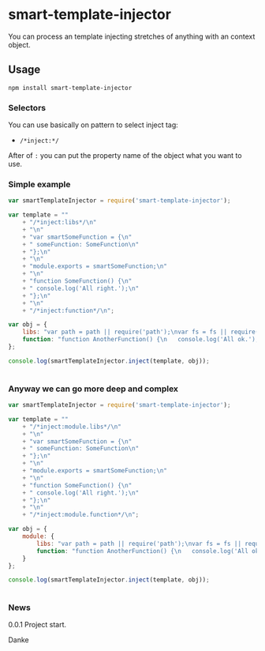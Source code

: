 # smart-template-injector
You can process an template injecting stretches of anything with an context object.  

  
## Usage  

```
npm install smart-template-injector
```

### Selectors
You can use basically on pattern to select inject tag:  
* `/*inject:*/`  
  
After of `:` you can put the property name of the object what you want to use.  
  
### Simple example  

```javascript
var smartTemplateInjector = require('smart-template-injector');

var template = ""
	+ "/*inject:libs*/\n"
	+ "\n"
	+ "var smartSomeFunction = {\n"
	+ "	someFunction: SomeFunction\n"
	+ "};\n"
	+ "\n"
	+ "module.exports = smartSomeFunction;\n"
	+ "\n"
	+ "function SomeFunction() {\n"
	+ "	console.log('All right.');\n"
	+ "};\n"
	+ "\n"
	+ "/*inject:function*/\n";

var obj = {
	libs: "var path = path || require('path');\nvar fs = fs || require('fs');",
	function: "function AnotherFunction() {\n	console.log('All ok.');\n};"
};  

console.log(smartTemplateInjector.inject(template, obj));
  
```  

### Anyway we can go more deep and complex 

```javascript
var smartTemplateInjector = require('smart-template-injector');

var template = ""
	+ "/*inject:module.libs*/\n"
	+ "\n"
	+ "var smartSomeFunction = {\n"
	+ "	someFunction: SomeFunction\n"
	+ "};\n"
	+ "\n"
	+ "module.exports = smartSomeFunction;\n"
	+ "\n"
	+ "function SomeFunction() {\n"
	+ "	console.log('All right.');\n"
	+ "};\n"
	+ "\n"
	+ "/*inject:module.function*/\n";

var obj = {
	module: {
		libs: "var path = path || require('path');\nvar fs = fs || require('fs');",
		function: "function AnotherFunction() {\n	console.log('All ok.');\n};"
	}
};  

console.log(smartTemplateInjector.inject(template, obj));
  
```  
  
### News  
0.0.1 Project start.  
  
Danke  
  